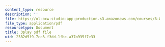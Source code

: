 ```yaml
---
content_type: resource
description: ''
file: https://ol-ocw-studio-app-production.s3.amazonaws.com/courses/6-849-geometric-folding-algorithms-linkages-origami-polyhedra-fall-2012/2582d5f97cc3f3dd1fbca37b935f7e33_usWjdV0-Jg0.pdf
file_type: application/pdf
resourcetype: Document
title: 3play pdf file
uid: 2582d5f9-7cc3-f3dd-1fbc-a37b935f7e33
---
```

